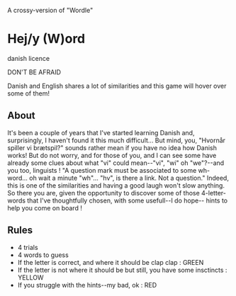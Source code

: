 A crossy-version of "Wordle"

<h1>Hej/y (W)ord</h1>
<a href: "https://miro.medium.com/v2/resize:fit:1400/format:webp/1*Xeu9MFaRplj1X0z84md-MQ.jpeg">danish licence </a>

DON'T BE AFRAID

Danish and English shares a lot of similarities and this game will hover over some of them! 

<h2> About </h2>
  It's been a couple of years that I've started learning Danish and, surprisingly, I haven't found it this much difficult...
  But mind, you, "Hvornår spiller vi brætspil?" sounds rather mean if you have no idea how Danish works! 
  But do not worry, and for those of you, and I can see some have already some clues about what "vi" could mean--"vi", "wi" oh "we"?--and you too, linguists ! 
  "A question mark must be associated to some wh- word... oh wait a minute "wh"... "hv", is there a link. Not a question."
  Indeed, this is one of the similarities and having a good laugh won't slow anything. 
  So there you are, given the opportunity to discover some of those 4-letter-words that I've thoughtfully chosen, 
  with some usefull--I do hope-- hints to help you come on board !


  
<h2> Rules </h2>
<ul> 
<li> 4 trials </li>
<li> 4 words to guess </li>
<li> If the letter is correct, and where it should be clap clap : GREEN </li>
<li> If the letter is not where it should be but still, you have some insctincts : YELLOW </li>
<li> If you struggle with the hints--my bad, ok : RED</li>
</ul>
